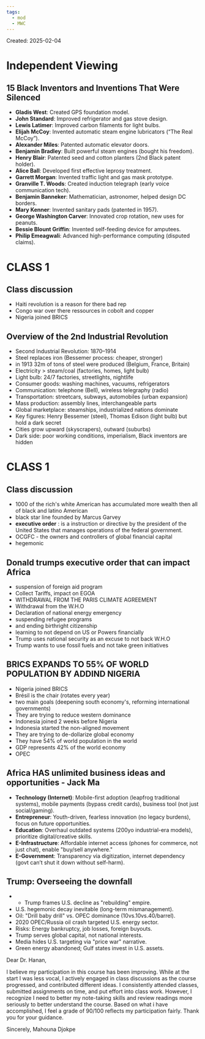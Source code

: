 ```yaml
---
tags:
  - mod
  - MWC
---
```

 Created: 2025-02-04

# Independent Viewing

## 15 Black Inventors and Inventions That Were Silenced
- **Gladis West**: Created GPS foundation model.
- **John Standard**: Improved refrigerator and gas stove design.
- **Lewis Latimer**: Improved carbon filaments for light bulbs.
- **Elijah McCoy**: Invented automatic steam engine lubricators (“The Real McCoy”).
- **Alexander Miles**: Patented automatic elevator doors.
- **Benjamin Bradley**: Built powerful steam engines (bought his freedom).
- **Henry Blair**: Patented seed and cotton planters (2nd Black patent holder).
- **Alice Ball**: Developed first effective leprosy treatment.
- **Garrett Morgan**: Invented traffic light and gas mask prototype.
- **Granville T. Woods**: Created induction telegraph (early voice communication tech).
- **Benjamin Banneker**: Mathematician, astronomer, helped design DC borders.
- **Mary Kenner**: Invented sanitary pads (patented in 1957).
- **George Washington Carver**: Innovated crop rotation, new uses for peanuts.
- **Bessie Blount Griffin**: Invented self-feeding device for amputees.
- **Philip Emeagwali**: Advanced high-performance computing (disputed claims).

# CLASS 1

## Class discussion
- Haiti revolution is a reason for there bad rep
- Congo war over there ressources in cobolt and copper
- Nigeria joined BRICS

## Overview of the 2nd Industrial Revolution
- Second Industrial Revolution: 1870–1914
- Steel replaces iron (Bessemer process: cheaper, stronger)
- in 1913 32m of tons of steel were produced (Belgium, France, Britain)
- Electricity > steam/coal (factories, homes, light bulb)
- Light bulb: 24/7 factories, streetlights, nightlife
- Consumer goods: washing machines, vacuums, refrigerators
- Communication: telephone (Bell), wireless telegraphy (radio)
- Transportation: streetcars, subways, automobiles (urban expansion)
- Mass production: assembly lines, interchangeable parts
- Global marketplace: steamships, industrialized nations dominate
- Key figures: Henry Bessemer (steel), Thomas Edison (light bulb) but hold a dark secret
- Cities grow upward (skyscrapers), outward (suburbs)
- Dark side: poor working conditions, imperialism, Black inventors are hidden

# CLASS 1

## Class discussion
- 1000 of the rich's white American has accumulated more wealth then all of black and latino American
-  black star line founded by Marcus Garvey
- **executive order** : is a instruction or directive by the president of the United States that manages operations of the federal government.
- OCGFC - the owners and controllers of global financial capital
- hegemonic

## Donald trumps executive order that can impact Africa
- suspension of foreign aid program
- Collect Tariffs, impact on EGOA
- WITHDRAWAL FROM THE PARIS CLIMATE AGREEMENT
- Withdrawal from the W.H.O
- Declaration of national energy emergency
- suspending refugee programs
- and ending birthright citizenship
- learning to not depend on US or Powers financially
- Trump uses national security as an excuse to not back W.H.O
- Trump wants to use fossil fuels and not take green initiatives

## BRICS EXPANDS TO 55% OF WORLD POPULATION BY ADDIND NIGERIA
- Nigeria joined BRICS
- Brésil is the chair (rotates every year)
- two main goals (deepening south economy's, reforming international governments)
- They are trying to reduce western dominance
- Indonesia joined 2 weeks before Nigeria
- Indonesia started the non-aligned movement
- They are trying to de-dollarize global economy
- They have 54% of world population in the world
- GDP represents 42% of the world economy
- OPEC

## Africa HAS unlimited business ideas and opportunities - Jack Ma
- **Technology (Internet)**: Mobile-first adoption (leapfrog traditional systems), mobile payments (bypass credit cards), business tool (not just social/gaming).
- **Entrepreneur**: Youth-driven, fearless innovation (no legacy burdens), focus on future opportunities.
- **Education**: Overhaul outdated systems (200yo industrial-era models), prioritize digital/creative skills.
- **E-Infrastructure**: Affordable internet access (phones for commerce, not just chat), enable "buy/sell anywhere."
- **E-Government**: Transparency via digitization, internet dependency (govt can’t shut it down without self-harm).

## Trump: Overseeing the downfall
- - Trump frames U.S. decline as "rebuilding" empire.
- U.S. hegemonic decay inevitable (long-term mismanagement).
- Oil: "Drill baby drill" vs. OPEC dominance (10vs.10vs.40/barrel).
- 2020 OPEC/Russia oil crash targeted U.S. energy sector.
- Risks: Energy bankruptcy, job losses, foreign buyouts.
- Trump serves global capital, not national interests.
- Media hides U.S. targeting via "price war" narrative.
- Green energy abandoned; Gulf states invest in U.S. assets.


Dear Dr. Hanan,

I believe my participation in this course has been improving. While at the start I was less vocal, I actively engaged in class discussions as the course progressed, and contributed different ideas. I consistently attended classes, submitted assignments on time, and put effort into class work. However, I recognize I need to better my note-taking skills and review readings more seriously to better understand the course. Based on what i have accomplished, I feel a grade of 90/100 reflects my participation fairly. Thank you for your guidance.

Sincerely, Mahouna Djokpe